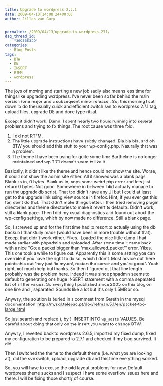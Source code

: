 ```yaml
---
title: Upgrade to wordpress 2.7.1
date: 2009-04-13T14:08:24+00:00
author: Jilles van Gurp


permalink: /2009/04/13/upgrade-to-wordpress-271/
dsq_thread_id:
  - "369385329"
categories:
  - Blog Posts
tags:
  - BTW
  - DB
  - INSERT
  - RTFM
  - wordpress
---
```

The joys of moving and starting a new job sadly also means less time for things like upgrading wordpress. I've never been so far behind the main version (one major and a subsequent minor release). So, this morning I sat down to do the usually quick and efficient switch svn to wordpress 2.7.1 tag, upload files, upgrade DB and done type ritual.

Except it didn't work. Damn. I spent nearly two hours running into several problems and trying to fix things. The root cause was three fold.

1. I did not RTFM.
1. The little upgrade instructions have subtly changed. Bla bla bla, and oh BTW you should add this stuff to your wp-config.php. Naturally that was a problem.
1. The theme I have been using for quite some time Barthelme is no longer maintained and wp 2.7.1 doesn't seem to like it.

Basically, it didn't like the theme and hence could not show the site. Worse, it could not show the admin site either. All it showed was a blank page. Blank as in, 0 bytes. Blank as in, oops some weird php error and lets just return 0 bytes. Not good. Somewhere in between I did actually manage to run the upgrade db script. That too didn't have any UI but I could at least get to the upgrade link using view source in firefox. Hint, if you ever get this far, don't do that. That didn't make things better. I then tried removing plugin directories and theme directories to make it revert to defaults. Didn't work, still a blank page. Then I did my usual diagnostics and found out about the wp-config settings, which by now made no difference. Still a blank page.

So, I screwed up and for the first time had to resort to actually using the db backup I thankfully made (would have been in more trouble without that). Except that didn't work either. Yikes.  Loaded the nice little dump I had made earlier with phpadmin and uploaded. After some time it came back with a nice "Got a packet bigger than 'max_allowed_packet'" error. Yikes. This one took a while to figure out. Apparently this is some setting you can override if you have the right to do so, which I don't. Most advice out there points this out "hey just fix my.cnf, restart the server and you're good". Yeah right, not much help but thanks. So then I figured out that line length probably was the problem here. Indeed it was since phpadmin seems to default to generating one huge INSERT statement with a comma separated list of all the values. So everything I published since 2005 on this blog on one line and , separated. Sounds like a lot but it's only 1.5MB or so.

Anyway, the solution is buried in a comment from Gareth in the mysql documentation: http://mysql.telepac.pt/doc/refman/5.1/en/packet-too-large.html

So just search and replace ), by ); INSERT INTO `wp_posts`  VALUES. Be careful about doing that only on the insert you want to change BTW.

Anyway, I reverted back to wordpress 2.6.5, imported my fixed dump, fixed my configuration to be prepared to 2.7.1 and checked if my blog survived. It did.

Then I switched the theme to the default theme (i.e. what you are looking at), did the svn switch, upload, upgrade db and this time everything worked.

So, you will have to excuse the odd layout problems for now. Default wordpress theme sucks and I suspect I have some overflow issues here and there. I will be fixing those shortly of course.